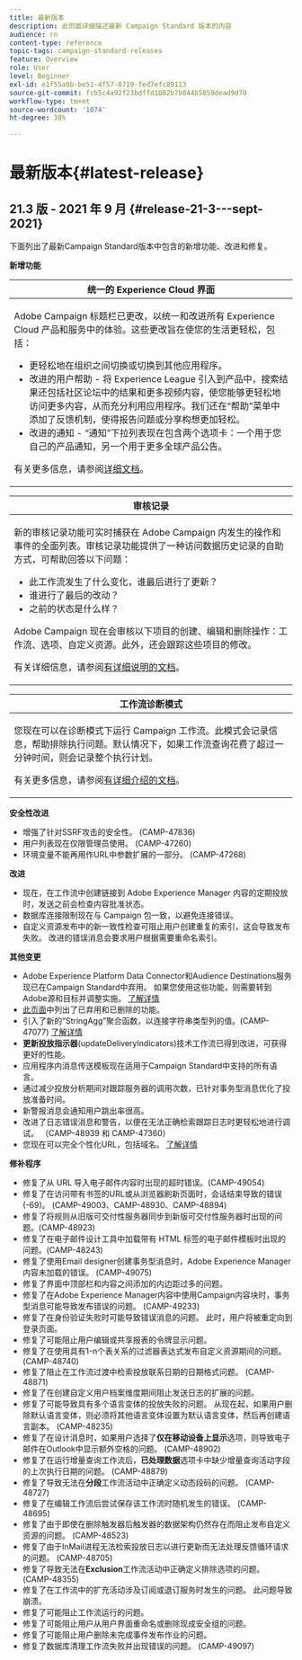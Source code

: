 ```yaml
---
title: 最新版本
description: 此页面详细描述最新 Campaign Standard 版本的内容
audience: rn
content-type: reference
topic-tags: campaign-standard-releases
feature: Overview
role: User
level: Beginner
exl-id: e1f55a9b-be51-4f57-8719-fed7efc89113
source-git-commit: fcb5c4a92f23bdffd1082b7b044b5859dead9d70
workflow-type: tm+mt
source-wordcount: '1074'
ht-degree: 38%

---
```



# 最新版本{#latest-release}

## 21.3 版 - 2021 年 9 月 {#release-21-3---sept-2021}

下面列出了最新Campaign Standard版本中包含的新增功能、改进和修复。

**新增功能**


<table> 
<thead> 
<tr> 
<th> <strong>统一的 Experience Cloud 界面</strong><br /> </th> 
</tr> 
</thead> 
<tbody> 
<tr> 
<td>
<p>Adobe Campaign 标题栏已更改，以统一和改进所有 Experience Cloud 产品和服务中的体验。这些更改旨在使您的生活更轻松，包括：</p>
<ul>
<li>更轻松地在组织之间切换或切换到其他应用程序。</li>
<li>改进的用户帮助 - 将 Experience League 引入到产品中，搜索结果还包括社区论坛中的结果和更多视频内容，使您能够更轻松地访问更多内容，从而充分利用应用程序。我们还在“帮助”菜单中添加了反馈机制，使得报告问题或分享构想更加轻松。</li>
<li>改进的通知 - “通知”下拉列表现在包含两个选项卡：一个用于您自己的产品通知，另一个用于更多全球产品公告。</li>
</ul>
<p>有关更多信息，请参阅<a href="../../start/using/interface-description.md#top-bar">详细文档</a>。
</p>
</td> 
</tr> 
</tbody> 
</table>

<table> 
<thead> 
<tr> 
<th> <strong>审核记录</strong><br /> </th> 
</tr> 
</thead> 
<tbody> 
<tr> 
<td>
<p>新的审核记录功能可实时捕获在 Adobe Campaign 内发生的操作和事件的全面列表。审核记录功能提供了一种访问数据历史记录的自助方式，可帮助回答以下问题：</p>
<ul>
<li>此工作流发生了什么变化，谁最后进行了更新？</li>
<li>谁进行了最后的改动？</li>
<li>之前的状态是什么样？</li>
</ul>
<p>Adobe Campaign 现在会审核以下项目的创建、编辑和删除操作：工作流、选项、自定义资源。此外，还会跟踪这些项目的修改。</p>
<p>有关详细信息，请参阅<a href="../../administration/using/audit.md">有详细说明的文档</a>。</p>
</td> 
</tr> 
</tbody> 
</table>


<table> 
<thead> 
<tr> 
<th> <strong>工作流诊断模式</strong><br /> </th> 
</tr> 
</thead> 
<tbody> 
<tr> 
<td>
<p>您现在可以在诊断模式下运行 Campaign 工作流。此模式会记录信息，帮助排除执行问题。默认情况下，如果工作流查询花费了超过一分钟时间，则会记录整个执行计划。</p>
<p>有关更多信息，请参阅<a href="../../automating/using/managing-execution-options.md">有详细介绍的文档</a>。</p>
</td> 
</tr> 
</tbody> 
</table>

**安全性改进**

* 增强了针对SSRF攻击的安全性。 (CAMP-47836)
* 用户列表现在仅限管理员使用。 (CAMP-47260)
* 环境变量不能再用作URL中参数扩展的一部分。 (CAMP-47268)

**改进**

* 现在，在工作流中创建链接到 Adobe Experience Manager 内容的定期投放时，发送之前会检查内容批准状态。
* 数据库连接限制现在与 Campaign 包一致，以避免连接错误。
* 自定义资源发布中的新一致性检查可阻止用户创建重复的索引，这会导致发布失败。 改进的错误消息会要求用户根据需要重命名索引。

**其他变更**

* Adobe Experience Platform Data Connector和Audience Destinations服务现已在Campaign Standard中弃用。 如果您使用这些功能，则需要转到Adobe源和目标并调整实施。 [了解详情](../../integrating/using/get-started-sources-destinations.md)
* [此页面](deprecated-features.md)中列出了已弃用和已删除的功能。
* 引入了新的“StringAgg”聚合函数，以连接字符串类型列的值。(CAMP-47077) [了解详情](../../automating/using/list-of-functions.md#aggregates)
* **更新投放指示器**(updateDeliveryIndicators)技术工作流已得到改进，可获得更好的性能。
* 应用程序内消息传送模板现在适用于Campaign Standard中支持的所有语言。
* 通过减少投放分析期间对跟踪服务器的调用次数，已针对事务型消息优化了投放准备时间。
* 新警报消息会通知用户跳出率很高。
* 改进了日志错误消息和警告，以便在无法正确检索跟踪日志时更轻松地进行调试。 （CAMP-48939 和 CAMP-47360）
* 您现在可以完全个性化URL，包括域名。 [了解详情](../../designing/using/personalization.md#personalizing-urls)

**修补程序**

* 修复了从 URL 导入电子邮件内容时出现的超时错误。(CAMP-49054)
* 修复了在访问带有书签的URL或从浏览器刷新页面时，会话结束导致的错误(-69)。 (CAMP-49003、CAMP-48930、CAMP-48894)
* 修复了将规则从旧版可交付性服务器同步到新版可交付性服务器时出现的问题。(CAMP-48923)
* 修复了在电子邮件设计工具中加载带有 HTML 标签的电子邮件模板时出现的问题。(CAMP-48243)
* 修复了使用Email designer创建事务型消息时，Adobe Experience Manager内容未加载的错误。 (CAMP-49075)
* 修复了界面中顶部栏和内容之间添加的内边距过多的问题。
* 修复了在Adobe Experience Manager内容中使用Campaign内容块时，事务型消息可能导致发布错误的问题。 (CAMP-49233)
* 修复了在身份验证失败时可能导致错误消息的问题。 此时，用户将被重定向到登录页面。
* 修复了可能阻止用户编辑或共享报表的令牌显示问题。
* 修复了在使用具有1-n个表关系的过滤器表达式发布自定义资源期间的问题。 (CAMP-48740)
* 修复了阻止在工作流过渡中检索投放联系日期的日期格式问题。 (CAMP-48871)
* 修复了在创建自定义用户档案维度期间阻止发送日志的扩展的问题。
* 修复了可能导致具有多个语言变体的投放失败的问题。 从现在起，如果用户删除默认语言变体，则必须将其他语言变体设置为默认语言变体，然后再创建语言副本。 (CAMP-48235)
* 修复了在设计消息时，如果用户选择了&#x200B;**仅在移动设备上显示**&#x200B;选项，则导致电子邮件在Outlook中显示额外空格的问题。 (CAMP-48902)
* 修复了在运行增量查询工作流后，**已处理数据**&#x200B;选项卡中缺少增量查询活动字段的上次执行日期的问题。 (CAMP-48879)
* 修复了导致无法在&#x200B;**分段**&#x200B;工作流活动中正确定义动态段码的问题。 (CAMP-48727)
* 修复了在编辑工作流后尝试保存该工作流时随机发生的错误。 (CAMP-48695)
* 修复了由于即使在删除触发器后触发器的数据架构仍然存在而阻止发布自定义资源的问题。 (CAMP-48523)
* 修复了由于InMail进程无法检索投放日志以进行更新而无法处理反馈循环请求的问题。 (CAMP-48705)
* 修复了导致无法在&#x200B;**Exclusion**&#x200B;工作流活动中正确定义排除选项的问题。(CAMP-48355)
* 修复了在工作流中的扩充活动涉及订阅或退订服务时发生的问题。 此问题导致崩溃。
* 修复了可能阻止工作流运行的问题。
* 修复了可能阻止用户从用户界面重命名或删除现成安全组的问题。
* 修复了可能阻止用户删除未完成事件发布作业的问题。
* 修复了数据库清理工作流失败并出现错误的问题。 (CAMP-49097)
